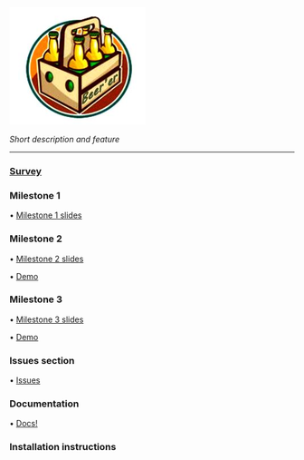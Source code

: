 ![](https://github.com/lrazovic/Beerer/blob/gh-pages/Berrer4.JPG)   

*Short description and feature*

* * *

### [Survey](https://docs.google.com/forms/d/1kWSuHJnPAj1bPIlC0zPUXVjH7cd_kNpZJrJ4aZpEsnA)  

### Milestone 1

• [Milestone 1 slides](https://drive.google.com/open?id=1hClwiJgr6rrTc3AaohPoYBWq93Af8lKH)  

### Milestone 2

• [Milestone 2 slides](https://docs.google.com/presentation/d/11R3s0wjq0sIRGkUxJupyLS3dIm1iy0jIH5Dc4NJsvLE/edit#slide=id.p)  

• [Demo]()

### Milestone 3

• [Milestone 3 slides]()  

• [Demo]()


### Issues section
• [Issues](https://github.com/lrazovic/Beerer/issues)

### Documentation

• [Docs!]()  

### Installation instructions
 
